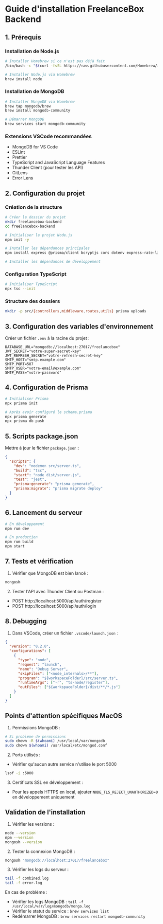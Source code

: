 # Guide d'installation FreelanceBox Backend

## 1. Prérequis

### Installation de Node.js

```bash
# Installer Homebrew si ce n'est pas déjà fait
/bin/bash -c "$(curl -fsSL https://raw.githubusercontent.com/Homebrew/install/HEAD/install.sh)"

# Installer Node.js via Homebrew
brew install node
```

### Installation de MongoDB

```bash
# Installer MongoDB via Homebrew
brew tap mongodb/brew
brew install mongodb-community

# Démarrer MongoDB
brew services start mongodb-community
```

### Extensions VSCode recommandées

- MongoDB for VS Code
- ESLint
- Prettier
- TypeScript and JavaScript Language Features
- Thunder Client (pour tester les API)
- GitLens
- Error Lens

## 2. Configuration du projet

### Création de la structure

```bash
# Créer le dossier du projet
mkdir freelancebox-backend
cd freelancebox-backend

# Initialiser le projet Node.js
npm init -y

# Installer les dépendances principales
npm install express @prisma/client bcryptjs cors dotenv express-rate-limit helmet jsonwebtoken multer nodemailer pdfkit winston zod

# Installer les dépendances de développement

```

### Configuration TypeScript

```bash
# Initialiser TypeScript
npx tsc --init
```

### Structure des dossiers

```bash
mkdir -p src/{controllers,middleware,routes,utils} prisma uploads
```

## 3. Configuration des variables d'environnement

Créer un fichier `.env` à la racine du projet :

```env
DATABASE_URL="mongodb://localhost:27017/freelancebox"
JWT_SECRET="votre-super-secret-key"
JWT_REFRESH_SECRET="votre-refresh-secret-key"
SMTP_HOST="smtp.example.com"
SMTP_PORT=587
SMTP_USER="votre-email@example.com"
SMTP_PASS="votre-password"
```

## 4. Configuration de Prisma

```bash
# Initialiser Prisma
npx prisma init

# Après avoir configuré le schema.prisma
npx prisma generate
npx prisma db push
```

## 5. Scripts package.json

Mettre à jour le fichier `package.json` :

```json
{
  "scripts": {
    "dev": "nodemon src/server.ts",
    "build": "tsc",
    "start": "node dist/server.js",
    "test": "jest",
    "prisma:generate": "prisma generate",
    "prisma:migrate": "prisma migrate deploy"
  }
}
```

## 6. Lancement du serveur

```bash
# En développement
npm run dev

# En production
npm run build
npm start
```

## 7. Tests et vérification

1. Vérifier que MongoDB est bien lancé :

```bash
mongosh
```

2. Tester l'API avec Thunder Client ou Postman :

- POST http://localhost:5000/api/auth/register
- POST http://localhost:5000/api/auth/login

## 8. Debugging

1. Dans VSCode, créer un fichier `.vscode/launch.json` :

```json
{
  "version": "0.2.0",
  "configurations": [
    {
      "type": "node",
      "request": "launch",
      "name": "Debug Server",
      "skipFiles": ["<node_internals>/**"],
      "program": "${workspaceFolder}/src/server.ts",
      "runtimeArgs": ["-r", "ts-node/register"],
      "outFiles": ["${workspaceFolder}/dist/**/*.js"]
    }
  ]
}
```

## Points d'attention spécifiques MacOS

1. Permissions MongoDB :

```bash
# Si problème de permissions
sudo chown -R $(whoami) /usr/local/var/mongodb
sudo chown $(whoami) /usr/local/etc/mongod.conf
```

2. Ports utilisés :

- Vérifier qu'aucun autre service n'utilise le port 5000

```bash
lsof -i :5000
```

3. Certificats SSL en développement :

- Pour les appels HTTPS en local, ajouter `NODE_TLS_REJECT_UNAUTHORIZED=0` en développement uniquement

## Validation de l'installation

1. Vérifier les versions :

```bash
node --version
npm --version
mongosh --version
```

2. Tester la connexion MongoDB :

```bash
mongosh "mongodb://localhost:27017/freelancebox"
```

3. Vérifier les logs du serveur :

```bash
tail -f combined.log
tail -f error.log
```

En cas de problème :

- Vérifier les logs MongoDB : `tail -f /usr/local/var/log/mongodb/mongo.log`
- Vérifier le statut du service : `brew services list`
- Redémarrer MongoDB : `brew services restart mongodb-community`
